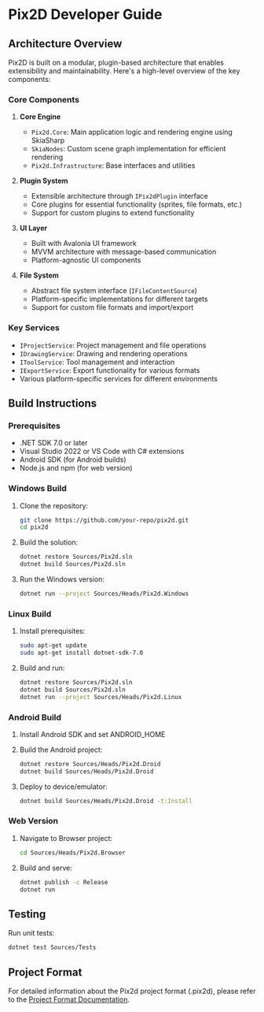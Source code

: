 # Pix2D Developer Guide

## Architecture Overview

Pix2D is built on a modular, plugin-based architecture that enables extensibility and maintainability. Here's a high-level overview of the key components:

### Core Components

1. **Core Engine**
   - `Pix2d.Core`: Main application logic and rendering engine using SkiaSharp
   - `SkiaNodes`: Custom scene graph implementation for efficient rendering
   - `Pix2d.Infrastructure`: Base interfaces and utilities

2. **Plugin System**
   - Extensible architecture through `IPix2dPlugin` interface
   - Core plugins for essential functionality (sprites, file formats, etc.)
   - Support for custom plugins to extend functionality

3. **UI Layer**
   - Built with Avalonia UI framework
   - MVVM architecture with message-based communication
   - Platform-agnostic UI components

4. **File System**
   - Abstract file system interface (`IFileContentSource`)
   - Platform-specific implementations for different targets
   - Support for custom file formats and import/export

### Key Services

- `IProjectService`: Project management and file operations
- `IDrawingService`: Drawing and rendering operations
- `IToolService`: Tool management and interaction
- `IExportService`: Export functionality for various formats
- Various platform-specific services for different environments

## Build Instructions

### Prerequisites

- .NET SDK 7.0 or later
- Visual Studio 2022 or VS Code with C# extensions
- Android SDK (for Android builds)
- Node.js and npm (for web version)

### Windows Build

1. Clone the repository:
   ```bash
   git clone https://github.com/your-repo/pix2d.git
   cd pix2d
   ```

2. Build the solution:
   ```bash
   dotnet restore Sources/Pix2d.sln
   dotnet build Sources/Pix2d.sln
   ```

3. Run the Windows version:
   ```bash
   dotnet run --project Sources/Heads/Pix2d.Windows
   ```

### Linux Build

1. Install prerequisites:
   ```bash
   sudo apt-get update
   sudo apt-get install dotnet-sdk-7.0
   ```

2. Build and run:
   ```bash
   dotnet restore Sources/Pix2d.sln
   dotnet build Sources/Pix2d.sln
   dotnet run --project Sources/Heads/Pix2d.Linux
   ```

### Android Build

1. Install Android SDK and set ANDROID_HOME

2. Build the Android project:
   ```bash
   dotnet restore Sources/Heads/Pix2d.Droid
   dotnet build Sources/Heads/Pix2d.Droid
   ```

3. Deploy to device/emulator:
   ```bash
   dotnet build Sources/Heads/Pix2d.Droid -t:Install
   ```

### Web Version

1. Navigate to Browser project:
   ```bash
   cd Sources/Heads/Pix2d.Browser
   ```

2. Build and serve:
   ```bash
   dotnet publish -c Release
   dotnet run
   ```

## Testing

Run unit tests:
```bash
dotnet test Sources/Tests
```

## Project Format

For detailed information about the Pix2d project format (.pix2d), please refer to the [Project Format Documentation](project_format.md).